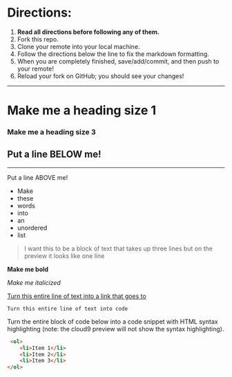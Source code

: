 # Directions:
1. **Read all directions before following any of them.**
2. Fork this repo.
2. Clone your remote into your local machine.
3. Follow the directions below the line to fix the markdown formatting.
4. When you are completely finished, save/add/commit, and then push to your remote!
5. Reload your fork on GitHub; you should see your changes!

---

# Make me a heading size 1
### Make me a heading size 3

Put a line BELOW me!
---

---
Put a line ABOVE me!

* Make
* these
* words
* into
* an
* unordered
* list

> I want this to be a block of text
that takes up three lines but on
the preview it looks like one line

**Make me bold**

_Make me italicized_

[Turn this entire line of text into a link that goes to](www.hstat.org)

`Turn this entire line of text into code`

Turn the entire block of code below into a code snippet with HTML syntax highlighting (note: the cloud9 preview will not show the syntax highlighting).
``` HTML
 <ol>
    <li>Item 1</li>
    <li>Item 2</li>
    <li>Item 3</li>
</ol> 
```